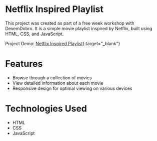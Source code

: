 # Netflix Inspired Playlist
 
 This project was created as part of a free week workshop with DevemDobro. It is a simple movie playlist inspired by Netflix, built using HTML, CSS, and JavaScript.
 
 Project Demo: [Netflix Inspired Playlist](https://carolcamaraps.github.io/netflix-inspired-frontend/){:target="_blank"}
 
# Features
- Browse through a collection of movies
- View detailed information about each movie
- Responsive design for optimal viewing on various devices

# Technologies Used
- HTML
- CSS
- JavaScript

